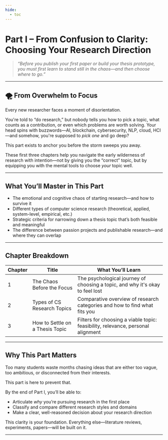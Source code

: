 ```yaml
---
hide:
  - toc
---
```


# **Part I – From Confusion to Clarity: Choosing Your Research Direction**

> *“Before you publish your first paper or build your thesis prototype, you must first learn to stand still in the chaos—and then choose where to go.”*

---

## **🌪️ From Overwhelm to Focus**

Every new researcher faces a moment of disorientation.

You're told to “do research,” but nobody tells you how to pick a topic, what counts as a contribution, or even which problems are worth solving. Your head spins with buzzwords—AI, blockchain, cybersecurity, NLP, cloud, HCI—and somehow, you're supposed to *pick one* and go deep?

This part exists to anchor you before the storm sweeps you away.

These first three chapters help you navigate the early wilderness of research with intention—not by giving you the “correct” topic, but by equipping you with the mental tools to choose *your* topic well.

---

## **What You’ll Master in This Part**

- The emotional and cognitive chaos of starting research—and how to survive it  
- Different types of computer science research (theoretical, applied, system-level, empirical, etc.)
- Strategic criteria for narrowing down a thesis topic that’s both feasible and meaningful
- The difference between passion projects and publishable research—and where they can overlap

---

## **Chapter Breakdown**

| Chapter | Title                              | What You’ll Learn                                                                 |
|---------|------------------------------------|-----------------------------------------------------------------------------------|
| 1       | The Chaos Before the Focus         | The psychological journey of choosing a topic, and why it's okay to feel lost     |
| 2       | Types of CS Research Topics        | Comparative overview of research categories and how to find what fits you         |
| 3       | How to Settle on a Thesis Topic    | Filters for choosing a viable topic: feasibility, relevance, personal alignment   |

---

## **Why This Part Matters**

Too many students waste months chasing ideas that are either too vague, too ambitious, or disconnected from their interests.

This part is here to prevent that.

By the end of Part I, you’ll be able to:

- Articulate *why* you’re pursuing research in the first place
- Classify and compare different research styles and domains
- Make a clear, well-reasoned decision about your research direction

This clarity is your foundation. Everything else—literature reviews, experiments, papers—will be built on it.

---
